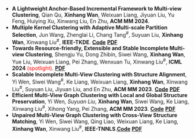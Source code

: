 - **A Lightweight Anchor-Based Incremental Framework to Multi-view Clustering**, Qian Qu, **Xinhang Wan**, Weixuan Liang, Jiyuan Liu, Yu Feng, Huiying Xu, Xinwang Liu, En Zhu, **ACM MM 2024**.
- **Multiple Kernel Clustering with Adaptive Multi-scale Partition Selection**, Jun Wang, Zhenglai Li, Chang Tang<sup>#</sup>, Suyuan Liu, **Xinhang Wan**, Xinwang Liu<sup>#</sup>, **IEEE-TKDE**. [**Code**](https://github.com/WangJun2023/MPS) [**PDF**](https://ieeexplore.ieee.org/abstract/document/10529609)
- **Towards Resource-friendly, Extensible and Stable Incomplete Multi-view Clustering**, Shengju Yu, Dong Zhibin, Siwei Wang, **Xinhang Wan**, Yue Liu, Weixuan Liang, Pei Zhang, Wenxuan Tu, Xinwang Liu<sup>#</sup>, **ICML 2024** <font color="red" bgcolor=grey>(spotlight)</font>.
[**PDF**](https://icml.cc/virtual/2024/poster/34180)
- **Scalable Incomplete Multi-View Clustering with Structure Alignment**, Yi Wen, Siwei Wang<sup>#</sup>, Ke Liang, Weixuan Liang, **Xinhang Wan**, Xinwang Liu<sup>#</sup>, Suyuan Liu, Jiyuan Liu, and En Zhu, **ACM MM 2023**. [**Code**](https://github.com/wenyiwy99/SIMVC-SA) [**PDF**](https://dl.acm.org/doi/abs/10.1145/3581783.3611981)
- **Efficient Multi-View Graph Clustering with Local and Global Structure Preservation**, Yi Wen<sup>*</sup>, Suyuan Liu<sup>*</sup>, **Xinhang Wan**, Siwei Wang, Ke Liang, Xinwang Liu<sup>#</sup>, Xihong Yang, Pei Zhang, **ACM MM 2023**. [**Code**](https://github.com/wenyiwy99/EMVGC-LG) [**PDF**](https://dl.acm.org/doi/10.1145/3581783.3611986)
- **Unpaired Multi-View Graph Clustering with Cross-View Structure Matching**, Yi Wen, Siwei Wang, Qing Liao, Weixuan Liang, Ke Liang, **Xinhang Wan**, Xinwang Liu<sup>#</sup>, **IEEE-TNNLS**.[**Code**](https://github.com/wenyiwy99/UPMGC-SM) [**PDF**](https://ieeexplore.ieee.org/document/10205509/)
